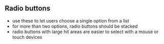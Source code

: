 ## Radio buttons

* use these to let users choose a single option from a list
* for more than two options, radio buttons should be stacked
* radio buttons with large hit areas are easier to select with a mouse or touch devices
